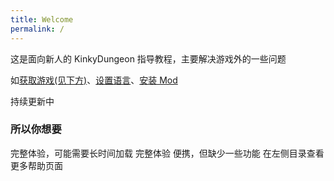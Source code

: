 ```yaml
---
title: Welcome
permalink: /
---
```


这是面向新人的 KinkyDungeon 指导教程，主要解决游戏外的一些问题

如[获取游戏(见下方)](#所以你想要)、[设置语言](/gamesettings/language)、[安装 Mod](/gamesettings/mods)

持续更新中

### 所以你想要

<CardGrid>
    <LinkCard icon="fa7-brands:edge" title="在浏览器中游玩" href="/getgame/browser/">
        完整体验，可能需要长时间加载
    </LinkCard>
    <LinkCard icon="material-symbols:monitor-outline" title="在电脑上游玩" href="/getgame/application/">
        完整体验
    </LinkCard>
    <LinkCard icon="material-symbols:mobile-outline" title="在手机上游玩" href="/getgame/mobile/">
        便携，但缺少一些功能
    </LinkCard>
    <Card title="更多帮助" icon="material-symbols:more-horiz">
        在左侧目录查看更多帮助页面
    </Card>
</CardGrid>
